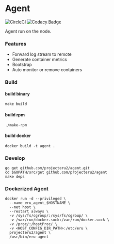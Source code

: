 Agent
======
[![CircleCI](https://circleci.com/gh/projecteru2/agent/tree/master.svg?style=shield)](https://circleci.com/gh/projecteru2/agent/tree/master)
[![Codacy Badge](https://api.codacy.com/project/badge/Grade/d13bd1a389244a77b0e11053025a963b)](https://www.codacy.com/app/CMGS/agent?utm_source=github.com&amp;utm_medium=referral&amp;utm_content=projecteru2/agent&amp;utm_campaign=Badge_Grade)

Agent run on the node.

### Features

* Forward log stream to remote
* Generate container metrics
* Bootstrap
* Auto monitor or remove containers

### Build

#### build binary

`make build`

#### build rpm

`./make-rpm`

#### build docker

`docker build -t agent .`

### Develop

```shell
go get github.com/projecteru2/agent.git
cd $GOPATH/src/get github.com/projecteru2/agent
make deps
```

### Dockerized Agent

```shell
docker run -d --privileged \
  --name eru_agent_$HOSTNAME \
  --net host \
  --restart always \
  -v /sys/fs/cgroup/:/sys/fs/cgroup/ \
  -v /var/run/docker.sock:/var/run/docker.sock \
  -v /proc/:/hostProc/ \
  -v <HOST_CONFIG_DIR_PATH>:/etc/eru \
  projecteru2/agent \
  /usr/bin/eru-agent
```

